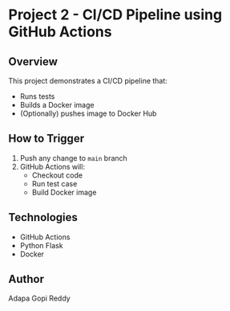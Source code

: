 # Project 2 - CI/CD Pipeline using GitHub Actions

## Overview
This project demonstrates a CI/CD pipeline that:
- Runs tests
- Builds a Docker image
- (Optionally) pushes image to Docker Hub

## How to Trigger
1. Push any change to `main` branch
2. GitHub Actions will:
   - Checkout code
   - Run test case
   - Build Docker image

## Technologies
- GitHub Actions
- Python Flask
- Docker

## Author
Adapa Gopi Reddy
